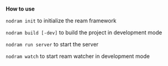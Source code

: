 

**How to use**

`nodram init` to initialize the ream framework

`nodram build [-dev]` to build the project in development mode
 
`nodram run server` to start the server

`nodram watch` to start ream watcher in development mode